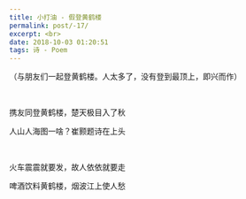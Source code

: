 ```yaml
---
title: 小打油 - 假登黄鹤楼
permalink: post/-17/
excerpt: <br>
date: 2018-10-03 01:20:51
tags: 诗 - Poem
---
```


（与朋友们一起登黄鹤楼。人太多了，没有登到最顶上，即兴而作）

<br>

携友同登黄鹤楼，楚天极目入了秋

人山人海图一啥？崔颢题诗在上头

<br>

火车震震就要发，故人依依就要走

啤酒饮料黄鹤楼，烟波江上使人愁